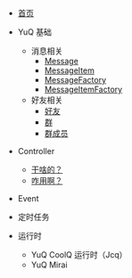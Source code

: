 - [首页](home-core.md)

- YuQ 基础
    - 消息相关
        - [Message](base/message/message.md)
        - [MessageItem](base/message/messageItem.md)
        - [MessageFactory](base/message/messageFactory.md)
        - [MessageItemFactory](base/message/messageItemFactory.md)
    - 好友相关
        - [好友](base/friend/friend.md)
        - [群](base/friend/group.md)
        - [群成员](base/friend/group.md) 
    
- Controller
    - [干啥的？](controller/info.md)
    - [咋用啊？](controller/used.md)
- Event

- 定时任务
    
- 运行时
    - YuQ CoolQ 运行时（Jcq）
    - YuQ Mirai